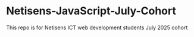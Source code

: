 # Netisens-JavaScript-July-Cohort
This repo is for Netisens ICT web development students July 2025 cohort
